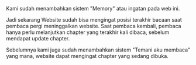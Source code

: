 Kami sudah menambahkan sistem "Memory" atau ingatan pada web ini.

Jadi sekarang Website sudah bisa mengingat posisi terakhir bacaan saat pembaca pergi meninggalkan website. Saat pembaca kembali, pembaca hanya perlu melanjutkan chapter yang terakhir kali dibaca, sebelum mendapat update chapter.


Sebelumnya kami juga sudah menambahkan sistem "Temani aku membaca" yang mana, website dapat mengingat chapter yang sedang dibuka.


